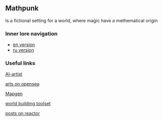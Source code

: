 ## Mathpunk

Is a fictional setting for a world, where magic have a methematical origin

### Inner lore navigation

- [en version](en/posts/readme.md)
- [ru version](ru/posts/readme.md)

### Useful links

[AI-artist](https://colab.research.google.com/github/alembics/disco-diffusion/blob/main/Disco_Diffusion.ipynb)

[arts on opensea](https://opensea.io/collection/neural-mathpunk)

[Mapgen](https://azgaar.github.io/Fantasy-Map-Generator/)

[world building toolset](https://www.worldanvil.com/)

[posts on reactor](http://joyreactor.cc/user/toxcik3110)

<!-- reddit -->

<!-- patreon -->
